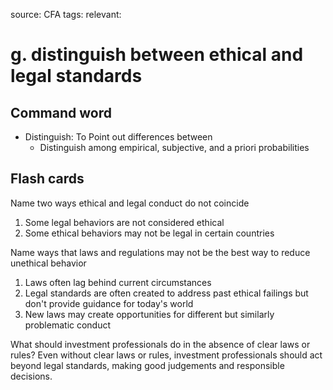 source: CFA
tags: 
relevant: 

# g. distinguish between ethical and legal standards

## Command word

- Distinguish: To Point out differences between
	- Distinguish among empirical, subjective, and a priori probabilities

## Flash cards

Name two ways ethical and legal conduct do not coincide
1. Some legal behaviors are not considered ethical
2. Some ethical behaviors may not be legal in certain countries

Name ways that laws and regulations may not be the best way to reduce unethical behavior
1. Laws often lag behind current circumstances
2. Legal standards are often created to address past ethical failings but don't provide guidance for today's world
3. New laws may create opportunities for different but similarly problematic conduct

What should investment professionals do in the absence of clear laws or rules?
Even without clear laws or rules, investment professionals should act beyond legal standards, making good judgements and responsible decisions.

